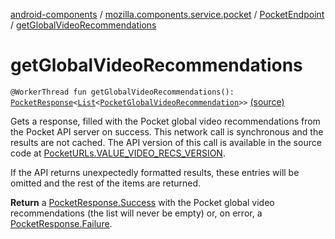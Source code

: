 [android-components](../../index.md) / [mozilla.components.service.pocket](../index.md) / [PocketEndpoint](index.md) / [getGlobalVideoRecommendations](./get-global-video-recommendations.md)

# getGlobalVideoRecommendations

`@WorkerThread fun getGlobalVideoRecommendations(): `[`PocketResponse`](../../mozilla.components.service.pocket.net/-pocket-response/index.md)`<`[`List`](https://kotlinlang.org/api/latest/jvm/stdlib/kotlin.collections/-list/index.html)`<`[`PocketGlobalVideoRecommendation`](../../mozilla.components.service.pocket.data/-pocket-global-video-recommendation/index.md)`>>` [(source)](https://github.com/mozilla-mobile/android-components/blob/master/components/service/pocket/src/main/java/mozilla/components/service/pocket/PocketEndpoint.kt#L36)

Gets a response, filled with the Pocket global video recommendations from the Pocket API server on success.
This network call is synchronous and the results are not cached. The API version of this call is available in the
source code at [PocketURLs.VALUE_VIDEO_RECS_VERSION](#).

If the API returns unexpectedly formatted results, these entries will be omitted and the rest of the items are
returned.

**Return**
a [PocketResponse.Success](../../mozilla.components.service.pocket.net/-pocket-response/-success/index.md) with the Pocket global video recommendations (the list will never be empty)
or, on error, a [PocketResponse.Failure](../../mozilla.components.service.pocket.net/-pocket-response/-failure.md).

